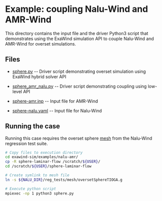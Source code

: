 # Example: coupling Nalu-Wind and AMR-Wind

This directory contains the input file and the driver Python3 script that
demonstrates using the ExaWind simulation API to couple Nalu-Wind and AMR-Wind
for overset simulations. 

## Files

- [sphere.py](./sphere.py) -- Driver script demonstrating overset simulation using ExaWind hybrid solver API

- [sphere_amr_nalu.py](./sphere_amr_nalu.py) -- Driver script demonstrating coupling using low-level API
  
- [sphere-amr.inp](./sphere-amr.inp) -- Input file for AMR-Wind

- [sphere-nalu.yaml](./sphere-nalu.yaml) -- Input file for Nalu-Wind

## Running the case

Running this case requires the overset sphere
[mesh](https://github.com/Exawind/meshes/blob/master/oversetSphereTioga.g) from
the Nalu-Wind regression test suite.

```bash
# Copy files to execution directory
cd exawind-sim/examples/nalu-amr/
cp -R sphere-laminar-flow /scratch/${USER}/
cd /scratch/${USER}/sphere-laminar-flow

# Create symlink to mesh file
ln -s ${NALU_DIR}/reg_tests/mesh/oversetSphereTIOGA.g

# Execute python script
mpiexec -np 1 python3 sphere.py
```
